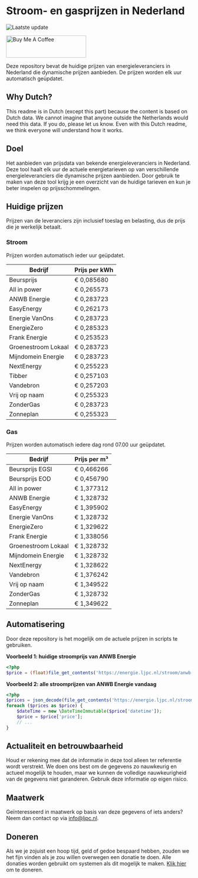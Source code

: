 # Stroom- en gasprijzen in Nederland

![Laatste update](https://img.shields.io/badge/laatste%20update-2024--11--23%2014%3A00%20CET-brightgreen)

<a href="https://www.buymeacoffee.com/Lars-" target="_blank"><img src="https://cdn.buymeacoffee.com/buttons/v2/default-orange.png" alt="Buy Me A Coffee" height="60" style="height: 60px !important;width: 217px !important;" ></a>

Deze repository bevat de huidige prijzen van energieleveranciers in Nederland die dynamische prijzen aanbieden. De prijzen worden elk uur automatisch geüpdatet.

## Why Dutch?

This readme is in Dutch (except this part) because the content is based on Dutch data. We cannot imagine that anyone outside the Netherlands would need this data. If you do, please let us know. Even with this Dutch readme, we think
everyone will understand how it works.

## Doel

Het aanbieden van prijsdata van bekende energieleveranciers in Nederland. Deze tool haalt elk uur de actuele energietarieven op van verschillende energieleveranciers die dynamische prijzen aanbieden. Door gebruik te maken van deze tool
krijg je een overzicht van de huidige tarieven en kun je beter inspelen op prijsschommelingen.

## Huidige prijzen

Prijzen van de leveranciers zijn inclusief toeslag en belasting, dus de prijs die je werkelijk betaalt.

### Stroom

Prijzen worden automatisch ieder uur geüpdatet.

 Bedrijf | Prijs per kWh 
---------|---------------
Beursprijs | € 0,085680
All in power | € 0,265573
ANWB Energie | € 0,283723
EasyEnergy | € 0,262173
Energie VanOns | € 0,283723
EnergieZero | € 0,285323
Frank Energie | € 0,253523
Groenestroom Lokaal | € 0,283723
Mijndomein Energie | € 0,283723
NextEnergy | € 0,255223
Tibber | € 0,257103
Vandebron | € 0,257203
Vrij op naam | € 0,255323
ZonderGas | € 0,283723
Zonneplan | € 0,255323


### Gas

Prijzen worden automatisch iedere dag rond 07.00 uur geüpdatet.

 Bedrijf | Prijs per m³ 
---------|--------------
Beursprijs EGSI | € 0,466266
Beursprijs EOD | € 0,456790
All in power | € 1,377312
ANWB Energie | € 1,328732
EasyEnergy | € 1,395902
Energie VanOns | € 1,328732
EnergieZero | € 1,329622
Frank Energie | € 1,338056
Groenestroom Lokaal | € 1,328732
Mijndomein Energie | € 1,328732
NextEnergy | € 1,328622
Vandebron | € 1,376242
Vrij op naam | € 1,349522
ZonderGas | € 1,328732
Zonneplan | € 1,349622


## Automatisering

Door deze repository is het mogelijk om de actuele prijzen in scripts te gebruiken.

**Voorbeeld 1: huidige stroomprijs van ANWB Energie**

```php
<?php
$price = (float)file_get_contents('https://energie.ljpc.nl/stroom/anwb-energie-nu.txt');

```

**Voorbeeld 2: alle stroomprijzen van ANWB Energie vandaag**

```php
<?php
$prices = json_decode(file_get_contents('https://energie.ljpc.nl/stroom/all-in-power-vandaag.json'),true);
foreach ($prices as $price) {
    $dateTime = new \DateTimeImmutable($price['datetime']);
    $price = $price['price'];
    // ...
}
```

## Actualiteit en betrouwbaarheid

Houd er rekening mee dat de informatie in deze tool alleen ter referentie wordt verstrekt. We doen ons best om de gegevens zo nauwkeurig en actueel mogelijk te houden, maar we kunnen de volledige nauwkeurigheid van de gegevens niet
garanderen. Gebruik deze informatie op eigen risico.

## Maatwerk

Geïnteresseerd in maatwerk op basis van deze gegevens of iets anders? Neem dan contact op
via [info@ljpc.nl](mailto:info@ljpc.nl?subject=Energie%20prijzen).

## Doneren

Als we je zojuist een hoop tijd, geld of gedoe bespaard hebben, zouden we het fijn vinden als je zou willen overwegen een
donatie te doen. Alle donaties worden gebruikt om systemen als dit mogelijk te
maken. [Klik hier](https://www.buymeacoffee.com/Lars-) om te doneren.
